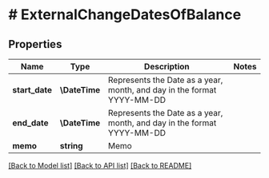 # # ExternalChangeDatesOfBalance

## Properties

Name | Type | Description | Notes
------------ | ------------- | ------------- | -------------
**start_date** | **\DateTime** | Represents the Date as a year, month, and day in the format YYYY-MM-DD |
**end_date** | **\DateTime** | Represents the Date as a year, month, and day in the format YYYY-MM-DD |
**memo** | **string** | Memo |

[[Back to Model list]](../../README.md#models) [[Back to API list]](../../README.md#endpoints) [[Back to README]](../../README.md)
